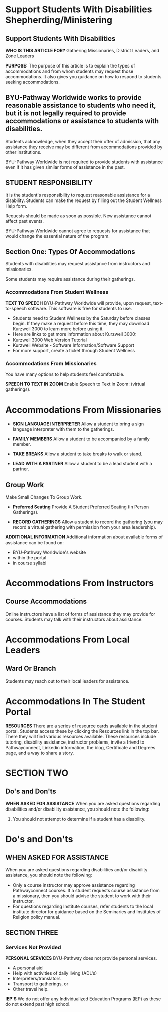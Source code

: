 # Support Students With Disabilities Shepherding/Ministering

## Support Students With Disabilities

**WHO IS THIS ARTICLE FOR?**
Gathering Missionaries, District Leaders, and Zone Leaders

**PURPOSE:**
The purpose of this article is to explain the types of accommodations and from whom students may request those accommodations. It also gives you guidance on how to respond to students seeking accommodations.

## BYU-Pathway Worldwide works to provide reasonable assistance to students who need it, but it is not legally required to provide accommodations or assistance to students with disabilities.

Students acknowledge, when they accept their offer of admission, that any assistance they receive may be different from accommodations provided by other institutions.

BYU-Pathway Worldwide is not required to provide students with assistance even if it has given similar forms of assistance in the past.

## STUDENT RESPONSIBILITY
It is the student's responsibility to request reasonable assistance for a disability. Students can make the request by filling out the Student Wellness Help form.

Requests should be made as soon as possible. New assistance cannot affect past events.

BYU-Pathway Worldwide cannot agree to requests for assistance that would change the essential nature of the program.

## Section One: Types Of Accommodations

Students with disabilities may request assistance from instructors and missionaries.

Some students may require assistance during their gatherings.

### Accommodations From Student Wellness

**TEXT TO SPEECH**
BYU-Pathway Worldwide will provide, upon request, text-to-speech software. This software is free for students to use.
- Students need to Student Wellness by the Saturday before classes begin. If they make a request before this time, they may download Kurzweil 3000 to learn more before using it.
- Here are links to get more information about Kurzweil 3000:
- Kurzweil 3000 Web Version Tutorial
- Kurzweil Website - Software Information/Software Support
- For more support, create a ticket through Student Wellness

### Accommodations From Missionaries

You have many options to help students feel comfortable.

**SPEECH TO TEXT IN ZOOM**
Enable Speech to Text in Zoom: (virtual gatherings).

# Accommodations From Missionaries

- **SIGN LANGUAGE INTERPRETER**
Allow a student to bring a sign language interpreter with them to the gatherings.

- **FAMILY MEMBERS**
Allow a student to be accompanied by a family member.

- **TAKE BREAKS**
Allow a student to take breaks to walk or stand.

- **LEAD WITH A PARTNER**
Allow a student to be a lead student with a partner.

## Group Work

Make Small Changes To Group Work.

- **Preferred Seating**
Provide A Student Preferred Seating (In Person Gatherings).

- **RECORD GATHERINGS**
Allow a student to record the gathering (you may record a virtual gathering with permission from your area leadership).

**ADDITIONAL INFORMATION**
Additional information about available forms of assistance can be found on:
- BYU-Pathway Worldwide's website
- within the portal
- in course syllabi

# Accommodations From Instructors

## Course Accommodations

Online instructors have a list of forms of assistance they may provide for courses. Students may talk with their instructors about assistance.

# Accommodations From Local Leaders

## Ward Or Branch

Students may reach out to their local leaders for assistance.

# Accommodations In The Student Portal

**RESOURCES**
There are a series of resource cards available in the student portal. Students access these by clicking the Resources link in the top bar. There they will find various resources available. These resources include tutoring, disability assistance, instructor problems, invite a friend to Pathwayconnect, Linkedin information, the blog, Certificate and Degrees page, and a way to share a story.

# SECTION TWO

## Do's and Don'ts

**WHEN ASKED FOR ASSISTANCE**
When you are asked questions regarding disabilities and/or disability assistance, you should note the following:

1. You should not attempt to determine if a student has a disability.

# Do's and Don'ts

## WHEN ASKED FOR ASSISTANCE

When you are asked questions regarding disabilities and/or disability assistance, you should note the following:

- Only a course instructor may approve assistance regarding Pathwayconnect courses. If a student requests course assistance from a missionary, then you should advise the student to work with their instructor.
- For questions regarding Institute courses, refer students to the local institute director for guidance based on the Seminaries and Institutes of Religion policy manual.

## SECTION THREE

### Services Not Provided

**PERSONAL SERVICES**
BYU-Pathway does not provide personal services.
- A personal aid
- Help with activities of daily living (ADL's)
- Interpreters/translators
- Transport to gatherings, or
- Other travel help.

**IEP'S**
We do not offer any Individualized Education Programs (IEP) as these do not extend past high school.


